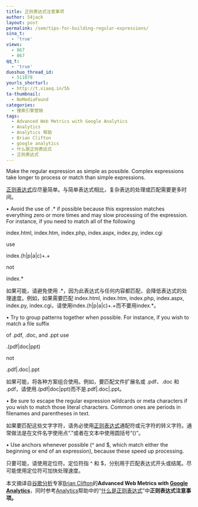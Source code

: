```yaml
---
title: 正则表达式注意事项
author: 54jack
layout: post
permalink: /sem/tips-for-building-regular-expressions/
sina_t:
  - 'true'
views:
  - 867
  - 867
qq_t:
  - 'true'
duoshuo_thread_id:
  - 511878
yourls_shorturl:
  - http://t.xiaoq.in/5b
ta-thumbnail:
  - NoMediaFound
categories:
  - 搜索引擎营销
tags:
  - Advanced Web Metrics with Google Analytics
  - Analytics
  - Analytics 帮助
  - Brian Clifton
  - google analytics
  - 什么是正则表达式
  - 正则表达式
---
```

Make the regular expression as simple as possible. Complex expressions take longer to process or match than simple expressions.

<span class='wp_keywordlink_affiliate'><a href="http://blog.xiaoq.in/tag/%e6%ad%a3%e5%88%99%e8%a1%a8%e8%be%be%e5%bc%8f/" title="查看正则表达式中的全部文章" target="_blank">正则表达式</a></span>应尽量简单。与简单表达式相比，复杂表达的处理或匹配需要更多时间。

• Avoid the use of .* if possible because this expression matches everything zero or more times and may slow processing of the expression. For instance, if you need to match all of the following

index.html, index.htm, index.php, index.aspx, index.py, index.cgi

use

index.(h|p|a|c)+.+

not

index.*

如果可能，请避免使用 .\*，因为此表达式与任何内容都匹配，会降低表达式的处理速度。例如，如果需要匹配 index.html, index.htm, index.php, index.aspx, index.py, index.cgi，请使用index.(h|p|a|c)+.+而不要用index.\*。

• Try to group patterns together when possible. For instance, if you wish to match a file suffix

of .pdf, .doc, and .ppt use

.(pdf|doc|ppt)

not

.pdf|.doc|.ppt

如果可能，将各种方案组合使用。例如，要匹配文件扩展名或 .pdf、.doc 和 .pdf，请使用.(pdf|doc|ppt)而不是.pdf|.doc|.ppt。

• Be sure to escape the regular expression wildcards or meta characters if you wish to match those literal characters. Common ones are periods in filenames and parentheses in text.

如果要匹配这些文字字符，请务必使用<span class='wp_keywordlink_affiliate'><a href="http://blog.xiaoq.in/tag/%e6%ad%a3%e5%88%99%e8%a1%a8%e8%be%be%e5%bc%8f/" title="查看正则表达式中的全部文章" target="_blank">正则表达式</a></span>通配符或元字符的转义字符。通常做法是在文件名字使用点“.”或者在文本中使用圆括号“()”。

• Use anchors whenever possible (^ and $, which match either the beginning or end of an expression), because these speed up processing.

只要可能，请使用定位符。定位符指 ^ 和 $，分别用于匹配表达式开头或结尾。尽可能使用定位符可加快处理速度。

本文摘译自<span class='wp_keywordlink'><a href="http://blog.xiaoq.in/google-analytics/" title="谷歌分析" target="_blank">谷歌分析</a></span>专家<span class='wp_keywordlink_affiliate'><a href="http://blog.xiaoq.in/tag/brian-clifton/" title="查看Brian Clifton中的全部文章" target="_blank">Brian Clifton</a></span>的**Advanced Web Metrics with <span class='wp_keywordlink'><a href="http://blog.xiaoq.in/google-analytics/" title="Google Analytics" target="_blank">Google Analytics</a></span>**，同时参考<span class='wp_keywordlink_affiliate'><a href="http://blog.xiaoq.in/tag/analytics-2/" title="查看Analytics中的全部文章" target="_blank">Analytics</a></span>帮助中的“<a title="什么是正则表达式" href="https://www.google.com/support/googleanalytics/bin/answer.py?answer=55582&hl=zh_CN&utm_id=ad" target="_blank">什么是正则表达式</a>”中**正则表达式注意事项。**